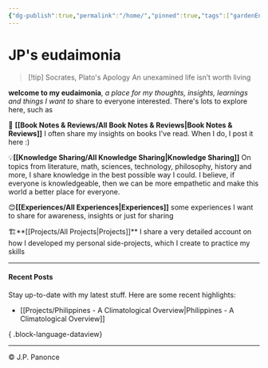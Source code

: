 ```yaml
---
{"dg-publish":true,"permalink":"/home/","pinned":true,"tags":["gardenEntry"],"noteIcon":"3"}
---
```


# JP's eudaimonia

> [!tip] Socrates, Plato's Apology 
> An unexamined life isn’t worth living

**welcome to my eudaimonia**, *a place for my thoughts, insights, learnings and things I want to* share to everyone interested. There's lots to explore here, such as

 📖 **[[Book Notes & Reviews/All Book Notes & Reviews\|Book Notes & Reviews]]**
   I often share my insights on books I've read. When I do, I post it here :)

💡**[[Knowledge Sharing/All Knowledge Sharing\|Knowledge Sharing]]**
On topics from literature, math, sciences, technology, philosophy, history and more, I share knowledge in the best possible way I could. I believe, if everyone is knowledgeable, then we can be more empathetic and make this world a better place for everyone.

😊**[[Experiences/All Experiences\|Experiences]]**
  some experiences I want to share for awareness, insights or just for sharing


🏗️**[[Projects/All Projects\|Projects]]**
I share a very detailed account on how I developed my personal side-projects, which I create to practice my skills


---
#### Recent Posts
Stay up-to-date with my latest stuff. Here are some recent highlights:

- [[Projects/Philippines - A Climatological Overview\|Philippines - A Climatological Overview]]

{ .block-language-dataview}




---
©️ J.P. Panonce











